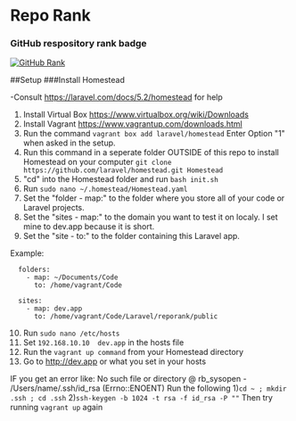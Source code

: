 # Repo Rank
### GitHub respository rank badge

[![GitHub Rank](http://reporank.com/yamartino/reporank)](http://reporank.com)

##Setup
###Install Homestead

-Consult https://laravel.com/docs/5.2/homestead for help

1. Install Virtual Box https://www.virtualbox.org/wiki/Downloads
2. Install Vagrant https://www.vagrantup.com/downloads.html
3. Run the command ```vagrant box add laravel/homestead``` Enter Option "1" when asked in the setup.
4. Run this command in a seperate folder OUTSIDE of this repo to install Homestead on your computer ```git clone https://github.com/laravel/homestead.git Homestead```
5. "cd" into the Homestead folder and run ```bash init.sh```
6. Run ```sudo nano ~/.homestead/Homestead.yaml```
7. Set the "folder - map:" to the folder where you store all of your code or Laravel projects.
8. Set the "sites - map:" to the domain you want to test it on localy. I set mine to dev.app because it is short.
9. Set the "site - to:" to the folder containing this Laravel app.

Example:
```
  folders:
    - map: ~/Documents/Code
      to: /home/vagrant/Code
```
```
  sites:
    - map: dev.app
      to: /home/vagrant/Code/Laravel/reporank/public
```

10. Run ```sudo nano /etc/hosts```
11. Set ```192.168.10.10  dev.app``` in the hosts file
12. Run the ```vagrant up command``` from your Homestead directory
12. Go to http://dev.app or what you set in your hosts

IF you get an error like: No such file or directory @ rb_sysopen - /Users/name/.ssh/id_rsa (Errno::ENOENT)
Run the following
1)```cd ~ ; mkdir .ssh ; cd .ssh```
2)```ssh-keygen -b 1024 -t rsa -f id_rsa -P ""```
Then try running ```vagrant up``` again
